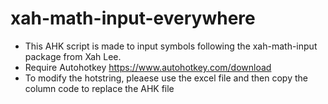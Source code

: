 # xah-math-input-everywhere
- This AHK script is made to input symbols following the xah-math-input package from Xah Lee.
- Require Autohotkey https://www.autohotkey.com/download
- To modify the hotstring, pleaese use the excel file and then copy the column code to replace the AHK file


